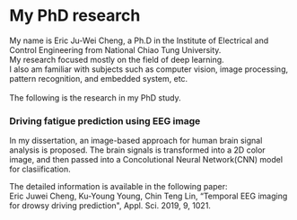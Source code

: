 # My PhD research
My name is Eric Ju-Wei Cheng, a Ph.D in the Institute of Electrical and Control Engineering from National Chiao Tung University.<br> 
My research focused mostly on the field of deep learning.<br>
I also am familiar with subjects such as computer vision, image processing, pattern recognition, and embedded system, etc.<br>
<br>
The following is the research in my PhD study.
<br>
### Driving fatigue prediction using EEG image

In my dissertation, an image-based approach for human brain signal analysis is proposed.
The brain signals is transformed into a 2D color image, and then passed into a Concolutional Neural Network(CNN) model for clasiification.


The detailed information is available in the following paper:<br>
Eric Juwei Cheng, Ku-Young Young, Chin Teng Lin, “Temporal EEG imaging for drowsy driving prediction", Appl. Sci. 2019, 9, 1021.
